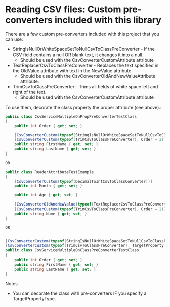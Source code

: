 # Reading CSV files: Custom  pre-converters included with this library

There are a few custom pre-converters included with this project that you can use:
- StringIsNullOrWhiteSpaceSetToNullCsvToClassPreConverter - If the CSV field contains a null OR blank text, it changes it into a null. 
    - Should be used with the CsvConverterCustomAttribute attribute
- TextReplacerCsvToClassPreConverter - Replaces the text specified in the OldValue attribute with text in the NewValue attribute
    - Should be used with the CsvConverterOldAndNewValueAttribute attribute.
- TrimCsvToClassPreConverter - Trims all fields of white space left and right of the text.
    - Should be used with the CsvConverterCustomAttribute attribute

To use them, decorate the class property the proper attribute (see above).:

```c#
public class CsvServiceMultipleOnPropPreConverterTestClass
{
    public int Order { get; set; }

    [CsvConverterCustom(typeof(StringIsNullOrWhiteSpaceSetToNullCsvToClassPreConverter), Order = 1)]
    [CsvConverterCustom(typeof(TrimCsvToClassPreConverter), Order = 2)]
    public string FirstName { get; set; }
    public string LastName { get; set; }
}

OR

public class ReaderAttributeTestExample
{
    [CsvConverterCustom(typeof(DecimalToIntCsvToClassConverter))]
    public int Month { get; set; }

    public int Age { get; set; }

    [CsvConverterOldAndNewValue(typeof(TextReplacerCsvToClassPreConverter), OldValue ="#", NewValue ="", Order = 1)]
    [CsvConverterCustom(typeof(TrimCsvToClassPreConverter), Order = 2)]
    public string Name { get; set; }
}

OR


[CsvConverterCustom(typeof(StringIsNullOrWhiteSpaceSetToNullCsvToClassPreConverter), TargetPropertyType = typeof(string), Order = 1)]
[CsvConverterCustom(typeof(TrimCsvToClassPreConverter), TargetPropertyType = typeof(string), Order = 2)]
public class CsvServiceMultipleOnClassPreConverterTestClass
{
    public int Order { get; set; }
    public string FirstName { get; set; }      
    public string LastName { get; set; }
}
```

Notes
- You can decorate the class with pre-converters IF you specify a TargetPropertyType.